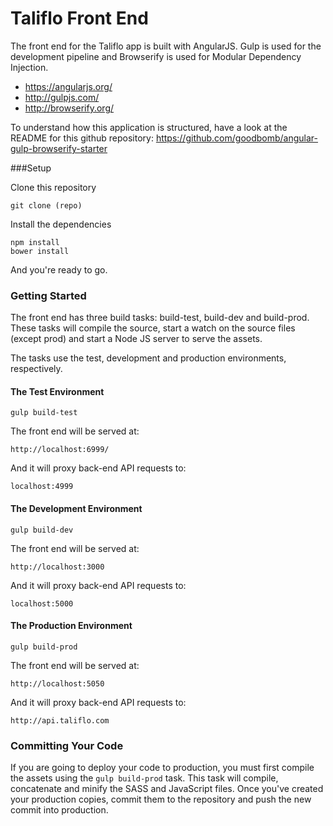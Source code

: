 # Taliflo Front End

The front end for the Taliflo app is built with AngularJS. Gulp is used for the development pipeline and Browserify is used for Modular Dependency Injection.

- https://angularjs.org/
- http://gulpjs.com/
- http://browserify.org/

To understand how this application is structured, have a look at the README for this github repository: https://github.com/goodbomb/angular-gulp-browserify-starter

###Setup

Clone this repository

```
git clone (repo)
```

Install the dependencies

```
npm install
bower install
```

And you're ready to go.

### Getting Started

The front end has three build tasks: build-test, build-dev and build-prod.  These tasks will compile the source, start a watch on the source files (except prod) and start a Node JS server to serve the assets.

The tasks use the test, development and production environments, respectively.

#### The Test Environment

```
gulp build-test
```

The front end will be served at:

```
http://localhost:6999/
```

And it will proxy back-end API requests to:

```
localhost:4999
```

#### The Development Environment

```
gulp build-dev
```

The front end will be served at:

```
http://localhost:3000
```

And it will proxy back-end API requests to:

```
localhost:5000
```

#### The Production Environment

```
gulp build-prod
```

The front end will be served at:

```
http://localhost:5050
```

And it will proxy back-end API requests to:

```
http://api.taliflo.com
```

### Committing Your Code

If you are going to deploy your code to production, you must first compile the assets using the ```gulp build-prod``` task.  This task will compile, concatenate and minify the SASS and JavaScript files.  Once you've created your production copies, commit them to the repository and push the new commit into production.
